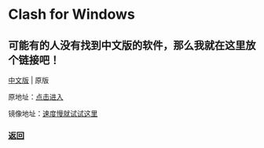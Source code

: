 # Clash for Windows

## 可能有的人没有找到中文版的软件，那么我就在这里放个链接吧！

[中文版](cnver.md) | 原版

原地址：[点击进入](https://github.com/Fndroid/clash_for_windows_pkg/releases)

镜像地址：[速度慢就试试这里](https://hub.nuaa.cf/Fndroid/clash_for_windows_pkg/releases)

### [返回](https://miku39sukida.github.io/fqrj)